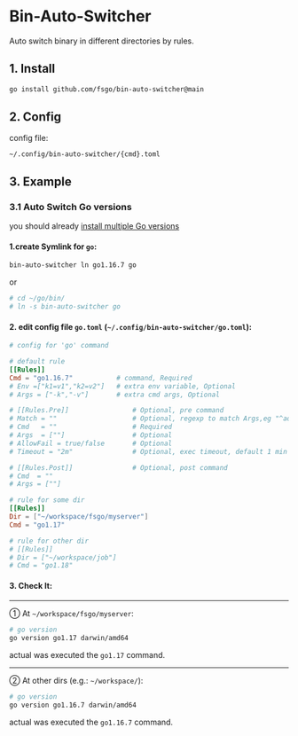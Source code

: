 # Bin-Auto-Switcher

Auto switch binary in different directories by rules.  


## 1. Install

```bash
go install github.com/fsgo/bin-auto-switcher@main
```

## 2. Config
config file:
```
~/.config/bin-auto-switcher/{cmd}.toml
```

## 3. Example
### 3.1 Auto Switch Go versions
you should already [install multiple Go versions](https://github.com/fsgo/smart-go-dl)

#### 1.create Symlink for `go`:
```bash
bin-auto-switcher ln go1.16.7 go
```

or

```bash
# cd ~/go/bin/
# ln -s bin-auto-switcher go
```
#### 2. edit config file `go.toml` (`~/.config/bin-auto-switcher/go.toml`):
```toml
# config for 'go' command

# default rule
[[Rules]]
Cmd = "go1.16.7"           # command, Required
# Env =["k1=v1","k2=v2"]   # extra env variable, Optional
# Args = ["-k","-v"]       # extra cmd args, Optional

# [[Rules.Pre]]                # Optional, pre command
# Match = ""                   # Optional, regexp to match Args,eg "^add\\s" will match "git add ."
# Cmd   = ""                   # Required
# Args  = [""]                 # Optional
# AllowFail = true/false       # Optional
# Timeout = "2m"               # Optional, exec timeout, default 1 min

# [[Rules.Post]]               # Optional, post command
# Cmd  = ""
# Args = [""]

# rule for some dir
[[Rules]]
Dir = ["~/workspace/fsgo/myserver"]
Cmd = "go1.17"

# rule for other dir
# [[Rules]]
# Dir = ["~/workspace/job"]
# Cmd = "go1.18"
```

#### 3. Check It:

----------
① At  `~/workspace/fsgo/myserver`: 
```bash
# go version
go version go1.17 darwin/amd64
```
actual was executed the `go1.17` command.

-----------
②  At other dirs (e.g.: `~/workspace/`):
```bash
# go version
go version go1.16.7 darwin/amd64
```
actual was executed the `go1.16.7` command.